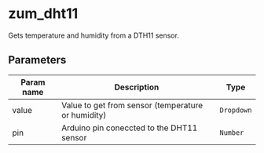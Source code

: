 zum_dht11
==========

Gets temperature and humidity from a DTH11 sensor.

Parameters
----------

| Param name | Description | Type     |
 ------------|-------------|----------
| value     | Value to get from sensor (temperature or humidity) | `Dropdown` |
| pin       | Arduino pin coneccted to the DHT11 sensor | `Number` |
